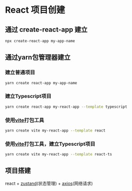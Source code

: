# React 项目创建

## 通过 create-react-app 建立

```bash
npx create-react-app my-app-name
```



## 通过yarn包管理器建立

### 建立普通项目

```bash
yarn create react-app my-app-name
```

### 建立Typescript项目

```bash
yarn create react-app my-react-app --template typescript
```

### 使用[vite](https://cn.vitejs.dev/)打包工具

``` bash
yarn create vite my-react-app --template react
```

### 使用[vite](https://cn.vitejs.dev/)打包工具，建立Typescript项目

``` bash
yarn create vite my-react-app --template react-ts
```

## 项目搭建

react + [zustand](https://zustand-demo.pmnd.rs/)(状态管理) + [axios](https://axios-http.com/zh/docs/intro)(网络请求)
